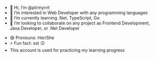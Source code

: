 - 👋 Hi, I’m @ptrmyrnt
- 👀 I’m interested in Web Developer with any programming languages
- 🌱 I’m currently learning .Net, TypeScript, Go
- 💞️ I’m looking to collaborate on any project as Frontend Development, Java Developer, or .Net Developer
<!--- 📫 How to reach me, please email femiliapm29@gmail.com -->
- 😄 Pronouns: Her/She
- ⚡ Fun fact: sst :D
- This account is used for practicing my learning progress

<!---
ptrmyrnt/ptrmyrnt is a ✨ unique ✨ repository because its `README.md` (this file) appears on your GitHub profile.
You can click the Preview link to take a look at your changes.
--->

